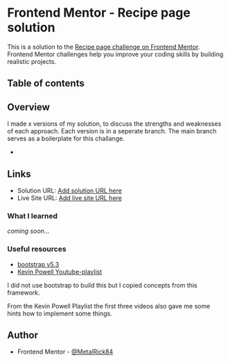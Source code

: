 # Frontend Mentor - Recipe page solution

This is a solution to the [Recipe page challenge on Frontend Mentor](https://www.frontendmentor.io/challenges/recipe-page-KiTsR8QQKm). Frontend Mentor challenges help you improve your coding skills by building realistic projects. 

## Table of contents



## Overview

I made x versions of my solution, to discuss the strengths and weaknesses of each approach. Each version is in a seperate branch. The main branch serves as a boilerplate for this challange.

- 

## Links

- Solution URL: [Add solution URL here](https://your-solution-url.com)
- Live Site URL: [Add live site URL here](https://your-live-site-url.com)

### What I learned

*coming soon...*

### Useful resources

- [bootstrap v5.3](https://getbootstrap.com/docs/5.3/getting-started/introduction/)
- [Kevin Powell Youtube-playlist](https://www.youtube.com/playlist?list=PL4-IK0AVhVjNDRHoXGort7sDWcna8cGPA)

I did not use bootstrap to build this but I copied concepts from this framework.

From the Kevin Powell Playlist the first three videos also gave me some hints how to implement some things.

## Author

- Frontend Mentor - [@MetalRick84](https://www.frontendmentor.io/profile/MetalRick84)
